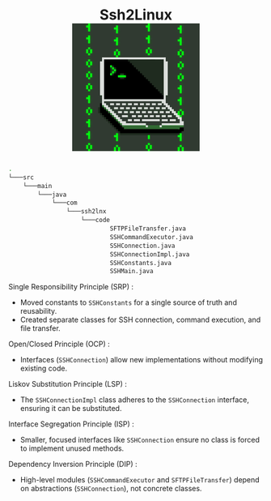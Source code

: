 <h1 align="center">Ssh2Linux<br>
<img src="banner.gif" style="width: 50%"><br>
</h1>

```bash
.
└───src
    └───main
        └───java
            └───com
                └───ssh2lnx
                    └───code
                            SFTPFileTransfer.java
                            SSHCommandExecutor.java
                            SSHConnection.java
                            SSHConnectionImpl.java
                            SSHConstants.java
                            SSHMain.java
```

Single Responsibility Principle (SRP) :

+ Moved constants to `SSHConstants` for a single source of truth and reusability.
+ Created separate classes for SSH connection, command execution, and file transfer.

Open/Closed Principle (OCP) :

+ Interfaces (`SSHConnection`) allow new implementations without modifying existing code.

Liskov Substitution Principle (LSP) :

+ The `SSHConnectionImpl` class adheres to the `SSHConnection` interface, ensuring it can be substituted.

Interface Segregation Principle (ISP) :

+ Smaller, focused interfaces like `SSHConnection` ensure no class is forced to implement unused methods.

Dependency Inversion Principle (DIP) :

+ High-level modules (`SSHCommandExecutor` and `SFTPFileTransfer`) depend on abstractions (`SSHConnection`), not concrete classes.
